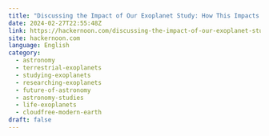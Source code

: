 ```yaml
---
title: "Discussing the Impact of Our Exoplanet Study: How This Impacts Everything"
date: 2024-02-27T22:55:48Z
link: https://hackernoon.com/discussing-the-impact-of-our-exoplanet-study-how-this-impacts-everything?source=rss&utm_medium=RSS&utm_source=news.12bit.vn
site: hackernoon.com
language: English
category:
  - astronomy
  - terrestrial-exoplanets
  - studying-exoplanets
  - researching-exoplanets
  - future-of-astronomy
  - astronomy-studies
  - life-exoplanets
  - cloudfree-modern-earth
draft: false
---
```

